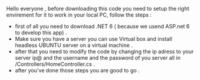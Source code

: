 Hello everyone , 
before downloading this code you need to setup the right envirement for it to work in your local PC, 
follow the steps : 
- first of all you need to download .NET 6 ( because we usend ASP.net 6 to develop this app) .
- Make sure you have a server you can use Virtual box and install headless UBUNTU server on a virtual machine .
- after that you need to modify the code by changing the ip adress to your server ip@ and the username and the password of you server all in /Controllers/HomeController.cs .
- after you've done those steps you are good to go .

